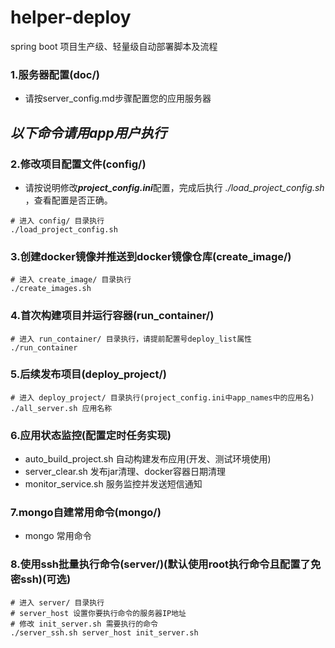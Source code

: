 # helper-deploy
spring boot 项目生产级、轻量级自动部署脚本及流程

### 1.服务器配置(doc/)
* 请按server_config.md步骤配置您的应用服务器

## ***以下命令请用app用户执行***
### 2.修改项目配置文件(config/)
* 请按说明修改***project_config.ini***配置，完成后执行 *./load_project_config.sh* ，查看配置是否正确。
```shell
# 进入 config/ 目录执行
./load_project_config.sh
```

### 3.创建docker镜像并推送到docker镜像仓库(create_image/)
```shell
# 进入 create_image/ 目录执行
./create_images.sh
```

### 4.首次构建项目并运行容器(run_container/)
```shell
# 进入 run_container/ 目录执行，请提前配置号deploy_list属性
./run_container
```

### 5.后续发布项目(deploy_project/)
```shell
# 进入 deploy_project/ 目录执行(project_config.ini中app_names中的应用名)
./all_server.sh 应用名称
```

### 6.应用状态监控(配置定时任务实现)
* auto_build_project.sh 自动构建发布应用(开发、测试环境使用)
* server_clear.sh 发布jar清理、docker容器日期清理
* monitor_service.sh 服务监控并发送短信通知

### 7.mongo自建常用命令(mongo/)
* mongo 常用命令

### 8.使用ssh批量执行命令(server/)(默认使用root执行命令且配置了免密ssh)(可选)
```shell
# 进入 server/ 目录执行
# server_host 设置你要执行命令的服务器IP地址
# 修改 init_server.sh 需要执行的命令
./server_ssh.sh server_host init_server.sh 
```